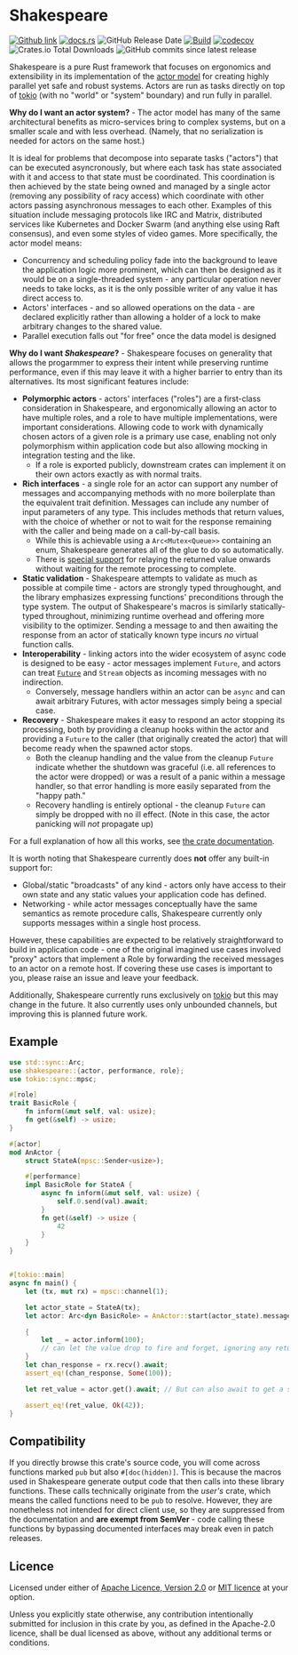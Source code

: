 # Shakespeare

[![Github link](https://img.shields.io/badge/github-ejmount%2Fshakespeare-blue)](https://github.com/ejmount/shakespeare)
[![docs.rs](https://img.shields.io/docsrs/shakespeare)](https://docs.rs/shakespeare/latest/shakespeare/)
![GitHub Release Date](https://img.shields.io/github/release-date/ejmount/shakespeare?label=latest%20release)
[![Build](https://github.com/ejmount/shakespeare/actions/workflows/build.yml/badge.svg)](https://github.com/ejmount/shakespeare/actions/workflows/build.yml)
[![codecov](https://codecov.io/gh/ejmount/shakespeare/branch/main/graph/badge.svg?token=2L6ZS8OK32)](https://codecov.io/gh/ejmount/shakespeare)
![Crates.io Total Downloads](https://img.shields.io/crates/d/shakespeare)
![GitHub commits since latest release](https://img.shields.io/github/commits-since/ejmount/shakespeare/latest)

Shakespeare is a pure Rust framework that focuses on ergonomics and extensibility in its implementation of the [actor model](https://en.wikipedia.org/wiki/Actor_model) for creating highly parallel yet safe and robust systems. Actors are run as tasks directly on top of [tokio](https://tokio.rs/) (with no "world" or "system" boundary) and run fully in parallel.

**Why do I want an actor system?** - The actor model has many of the same architectural benefits as micro-services bring to complex systems, but on a smaller scale and with less overhead. (Namely, that no serialization is needed for actors on the same host.)

It is ideal for problems that decompose into separate tasks ("actors") that can be executed asyncronously, but where each task has state associated with it and access to that state must be coordinated. This coordination is then achieved by the state being owned and managed by a single actor (removing any possibility of racy access) which coordinate with other actors passing asynchronous messages to each other. Examples of this situation include messaging protocols like IRC and Matrix, distributed services like Kubernetes and Docker Swarm (and anything else using Raft consensus), and even some styles of video games. More specifically, the actor model means:

* Concurrency and scheduling policy fade into the background to leave the application logic more prominent, which can then be designed as it would be on a single-threaded system - any particular operation never needs to take locks, as it is the only possible writer of any value it has direct access to.
* Actors' interfaces - and so allowed operations on the data - are declared explicitly rather than allowing a holder of a lock to make arbitrary changes to the shared value.
* Parallel execution falls out "for free" once the data model is designed

**Why do I want *Shakespeare*?** - Shakespeare focuses on generality that allows the progarmmer to express their intent while preserving runtime performance, even if this may leave it with a higher barrier to entry than its alternatives. Its most significant features include:

* **Polymorphic actors** - actors' interfaces ("roles") are a first-class consideration in Shakespeare, and ergonomically allowing an actor to have multiple roles, and a role to have multiple implementations, were important considerations. Allowing code to work with dynamically chosen actors of a given role is a primary use case, enabling not only polymorphism within application code but also allowing mocking in integration testing and the like.
  * If a role is exported publicly, downstream crates can implement it on their own actors exactly as with normal traits.
* **Rich interfaces** - a single role for an actor can support any number of messages and accompanying methods with no more boilerplate than the equivalent trait definition. Messages can include any number of input parameters of any type. This includes methods that return values, with the choice of whether or not to wait for the response remaining with the caller and being made on a call-by-call basis.
  * While this is achievable using a `Arc<Mutex<Queue>>` containing an enum, Shakespeare generates all of the glue to do so automatically.
  * There is [special support](https://docs.rs/shakespeare/latest/shakespeare/struct.Envelope.html#method.forward_to) for relaying the returned value onwards without waiting for the remote processing to complete.
* **Static validation** - Shakespeare attempts to validate as much as possible at compile time - actors are strongly typed throughought, and the library emphasizes expressing functions' preconditions through the type system. The output of Shakespeare's macros is similarly statically-typed throughout, minimizing runtime overhead and offering more visibility to the optimizer. Sending a message to and then awaiting the response from an actor of statically known type incurs *no* virtual function calls.
* **Interoperability** - linking actors into the wider ecosystem of async code is designed to be easy - actor messages implement `Future`, and actors can treat [`Future`](https://docs.rs/shakespeare/latest/shakespeare/fn.send_future_to.html) and `Stream` objects as incoming messages with no indirection.
  * Conversely, message handlers within an actor can be `async` and can await arbitrary Futures, with actor messages simply being a special case.
* **Recovery** - Shakespeare makes it easy to respond an actor stopping its processing, both by providing a cleanup hooks within the actor and providing a `Future` to the caller (that originally created the actor) that will become ready when the spawned actor stops.
  * Both the cleanup handling and the value from the cleanup `Future` indicate whether the shutdown was graceful (i.e. all references to the actor were dropped) or was a result of a panic within a message handler, so that error handling is more easily separated from the "happy path."
  * Recovery handling is entirely optional - the cleanup `Future` can simply be dropped with no ill effect.  (Note in this case, the actor panicking will *not* propagate up)

For a full explanation of how all this works, see [the crate documentation](https://docs.rs/shakespeare/latest/).

It is worth noting that Shakespeare currently does **not** offer any built-in support for:

* Global/static "broadcasts" of any kind - actors only have access to their own state and any static values your application code has defined.
* Networking - while actor messages conceptually have the same semantics as remote procedure calls, Shakespeare currently only supports messages within a single host process.

However, these capabilities are expected to be relatively straightforward to build in application code - one of the original imagined use cases involved "proxy" actors that implement a Role by forwarding the received messages to an actor on a remote host. If covering these use cases is important to you, please raise an issue and leave your feedback.

Additionally, Shakespeare currently runs exclusively on [tokio](https://tokio.rs/) but this may change in the future. It also currently uses only unbounded channels, but improving this is planned future work.

## Example

```rust
use std::sync::Arc;
use shakespeare::{actor, performance, role};
use tokio::sync::mpsc;

#[role]
trait BasicRole {
    fn inform(&mut self, val: usize);
    fn get(&self) -> usize;
}

#[actor]
mod AnActor {
    struct StateA(mpsc::Sender<usize>);

    #[performance]
    impl BasicRole for StateA {
        async fn inform(&mut self, val: usize) {
            self.0.send(val).await;
        }
        fn get(&self) -> usize {
            42
        }
    }
}


#[tokio::main]
async fn main() {
    let (tx, mut rx) = mpsc::channel(1);

    let actor_state = StateA(tx);
    let actor: Arc<dyn BasicRole> = AnActor::start(actor_state).message_handle; // Actors can be upcast to a Role trait object

    {
        let _ = actor.inform(100);
        // can let the value drop to fire and forget, ignoring any return value from the actor
    }
    let chan_response = rx.recv().await;
    assert_eq!(chan_response, Some(100));

    let ret_value = actor.get().await; // But can also await to get a syncronous, strongly-typed return value

    assert_eq!(ret_value, Ok(42));
}
```

## Compatibility

If you directly browse this crate's source code, you will come across functions marked `pub` but also `#[doc(hidden)]`. This is because the macros used in Shakespeare generate output code that then calls into these library functions. These calls technically originate from the *user's* crate, which means the called functions need to be `pub` to resolve. However, they are nonetheless not intended for direct client use, so they are suppressed from the documentation and **are exempt from SemVer** - code calling these functions by bypassing documented interfaces may break even in patch releases.

## Licence

Licensed under either of [Apache Licence, Version 2.0](LICENSE-APACHE) or [MIT licence](LICENSE-MIT) at your option.

Unless you explicitly state otherwise, any contribution intentionally submitted
for inclusion in this crate by you, as defined in the Apache-2.0 licence, shall
be dual licensed as above, without any additional terms or conditions.
